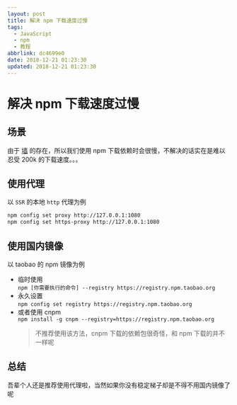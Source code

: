 ```yaml
---
layout: post
title: 解决 npm 下载速度过慢
tags:
  - JavaScript
  - npm
  - 教程
abbrlink: dc4699e0
date: 2018-12-21 01:23:30
updated: 2018-12-21 01:23:30
---
```


# 解决 npm 下载速度过慢

## 场景

由于 [墙](https://zh.wikipedia.org/wiki/%E9%98%B2%E7%81%AB%E9%95%BF%E5%9F%8E) 的存在，所以我们使用 npm 下载依赖时会很慢，不解决的话实在是难以忍受 200k 的下载速度。。。

## 使用代理

以 `SSR` 的本地 `http` 代理为例

```sh
npm config set proxy http://127.0.0.1:1080
npm config set https-proxy http://127.0.0.1:1080
```

## 使用国内镜像

以 taobao 的 npm 镜像为例

- 临时使用  
  `npm [你需要执行的命令] --registry https://registry.npm.taobao.org`
- 永久设置  
  `npm config set registry https://registry.npm.taobao.org`
- 或者使用 cnpm  
  `npm install -g cnpm --registry=https://registry.npm.taobao.org`
  > 不推荐使用该方法，cnpm 下载的依赖包很奇怪，和 npm 下载的并不一样呢

## 总结

吾辈个人还是推荐使用代理啦，当然如果你没有稳定梯子却是不得不用国内镜像了呢
